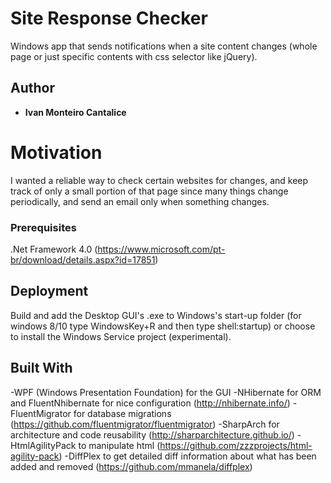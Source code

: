 # Site Response Checker

Windows app that sends notifications when a site content changes (whole page or just specific contents with css selector like jQuery). 

## Author

* **Ivan Monteiro Cantalice**

# Motivation

I wanted a reliable way to check certain websites for changes, and keep track of only a small portion of that page since many things change periodically, and send an email only when something changes.

### Prerequisites

.Net Framework 4.0 (https://www.microsoft.com/pt-br/download/details.aspx?id=17851)

## Deployment

Build and add the Desktop GUI's .exe to Windows's start-up folder (for windows 8/10 type WindowsKey+R and then type shell:startup) or choose to install the Windows Service project (experimental).

## Built With

-WPF (Windows Presentation Foundation) for the GUI
-NHibernate for ORM and FluentNhibernate for nice configuration (http://nhibernate.info/)
-FluentMigrator for database migrations (https://github.com/fluentmigrator/fluentmigrator)
-SharpArch for architecture and code reusability (http://sharparchitecture.github.io/)
-HtmlAgilityPack to manipulate html (https://github.com/zzzprojects/html-agility-pack)
-DiffPlex to get detailed diff information about what has been added and removed (https://github.com/mmanela/diffplex)
